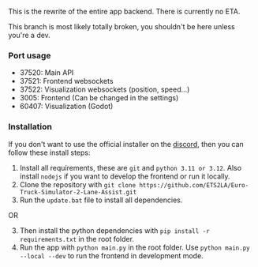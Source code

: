This is the rewrite of the entire app backend. There is currently no ETA.

This branch is most likely totally broken, you shouldn't be here unless you're a dev.


### Port usage
- 37520: Main API
- 37521: Frontend websockets
- 37522: Visualization websockets (position, speed...)
- 3005: Frontend (Can be changed in the settings)
- 60407: Visualization (Godot)

### Installation
If you don't want to use the official installer on the [discord](https://discord.gg/ETS2LA), then you can follow these install steps:
1. Install all requirements, these are `git` and `python 3.11 or 3.12`. Also install `nodejs` if you want to develop the frontend or run it locally.
2. Clone the repository with `git clone https://github.com/ETS2LA/Euro-Truck-Simulator-2-Lane-Assist.git`
3. Run the `update.bat` file to install all dependencies.
 
OR

3. Then install the python dependencies with `pip install -r requirements.txt` in the root folder.
4. Run the app with `python main.py` in the root folder. Use `python main.py --local --dev` to run the frontend in development mode.
